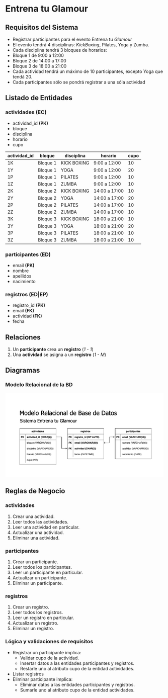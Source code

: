 # Entrena tu Glamour

## Requisitos del Sistema

- Registrar participantes para el evento Entrena tu _Glamour_
- El evento tendrá 4 disciplinas: _KickBoxing_, Pilates, Yoga y Zumba.
- Cada disciplina tendrá 3 bloques de horarios:
 - Bloque 1 de 9:00 a 12:00
 - Bloque 2 de 14:00 a 17:00
 - Bloque 3 de 18:00 a 21:00
- Cada actividad tendrá un máximo de 10 participantes, excepto Yoga que tendá 20.
- Cada participantes sólo se pondrá registrar a una sóla actividad

## Listado de Entidades

### actividades **(EC)**

- actividad_id **(PK)**
- bloque
- disciplina
- horario
- cupo

| actividad_id | bloque   | disciplina  | horario       | cupo |
| ------------ | -------- | ----------- | ------------- | ---- |
| 1K           | Bloque 1 | KICK BOXING | 9:00 a 12:00  | 10   |
| 1Y           | Bloque 1 | YOGA        | 9:00 a 12:00  | 20   |
| 1P           | Bloque 1 | PILATES     | 9:00 a 12:00  | 10   |
| 1Z           | Bloque 1 | ZUMBA       | 9:00 a 12:00  | 10   |
| 2K           | Bloque 2 | KICK BOXING | 14:00 a 17:00 | 10   |
| 2Y           | Bloque 2 | YOGA        | 14:00 a 17:00 | 20   |
| 2P           | Bloque 2 | PILATES     | 14:00 a 17:00 | 10   |
| 2Z           | Bloque 2 | ZUMBA       | 14:00 a 17:00 | 10   |
| 3K           | Bloque 3 | KICK BOXING | 18:00 a 21:00 | 10   |
| 3Y           | Bloque 3 | YOGA        | 18:00 a 21:00 | 20   |
| 3P           | Bloque 3 | PILATES     | 18:00 a 21:00 | 10   |
| 3Z           | Bloque 3 | ZUMBA       | 18:00 a 21:00 | 10   |

### participantes **(ED)**

- email **(PK)**
- nombre
- apellidos
- nacimiento

### registros **(ED|EP)**

- registro_id **(PK)**
- email **(FK)**
- actividad **(FK)**
- fecha

## Relaciones

1. Un **participante** crea un **registro** (_1 - 1_)
1. Una **actividad** se asigna a un **registro** (_1 - M_)

## Diagramas

### Modelo Relacional de la BD

![Modelo Relacional](./ModeloRelacionalEG.png)

## Reglas de Negocio

### actividades

1. Crear una actividad.
1. Leer todos las actividades.
1. Leer una actividad en particular.
1. Actualizar una actividad.
1. Eliminar una actividad.

### participantes

1. Crear un participante.
1. Leer todos los participantes.
1. Leer un participante en particular.
1. Actualizar un participante.
1. Eliminar un participante.

### registros

1. Crear un registro.
1. Leer todos los registros.
1. Leer un registro en particular.
1. Actualizar un registro.
1. Eliminar un registro.

### Lógica y validaciones de requisitos

- Registrar un participante implica:
  - Validar cupo de la actividad.
  - Insertar datos a las entidades participantes y registros.
  - Restarle uno al atributo cupo de la entidad actividades.
- Listar registros
- Eliminar participante implica:
  - Eliminar datos a las entidades participantes y registros.
  - Sumarle uno al atributo cupo de la entidad actividades.